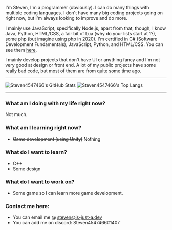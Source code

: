 

I'm Steven, I'm a programmer (obviously). I can do many things with multiple coding languages. I don't have many big coding projects going on right now, but I'm always looking to improve and do more.

I mainly use JavaScript, specifically Node.js, apart from that, though, I know Java, Python, HTML/CSS, a fair bit of Lua (why do your lists start at 1?), some php (but imagine using php in 2020). I'm certified in C# (Software Development Fundamentals), JavaScript, Python, and HTML/CSS. You can see them [here](https://www.youracclaim.com/users/steven-webster.6f16f8c9/badges).

I mainly develop projects that don't have UI or anything fancy and I'm not very good at design or front end. A lot of my public projects have some really bad code, but most of them are from quite some time ago.

---

<img alt="Steven4547466's GitHub Stats" src="https://github-readme-stats.vercel.app/api?username=steven4547466&show_icons=true&theme=radical">

<img alt="Steven4547466's Top Langs" src="https://github-readme-stats.vercel.app/api/top-langs/?username=steven4547466&theme=radical&layout=compact">

---

### What am I doing with my life right now?

Not much.

<!--START_SECTION:waka-->
<!--END_SECTION:waka-->

### What am I learning right now?

- ~~Game development (using Unity)~~ Nothing

### What do I want to learn?

- C++
- Some design
 
### What do I want to work on?

- Some game so I can learn more game development.

### Contact me here:

- You can email me @ steven@is-just-a.dev
- You can add me on discord: Steven4547466#1407

